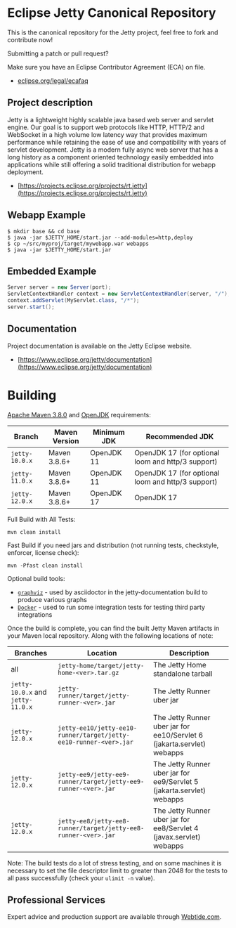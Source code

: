 Eclipse Jetty Canonical Repository
==================================

This is the canonical repository for the Jetty project, feel free to fork and contribute now!

Submitting a patch or pull request?

Make sure you have an Eclipse Contributor Agreement (ECA) on file.

- [eclipse.org/legal/ecafaq](https://www.eclipse.org/legal/ecafaq.php)

Project description
-------------------

Jetty is a lightweight highly scalable java based web server and servlet engine.
Our goal is to support web protocols like HTTP, HTTP/2 and WebSocket in a high volume low latency way that provides maximum performance while retaining the ease of use and compatibility with years of servlet development.
Jetty is a modern fully async web server that has a long history as a component oriented technology easily embedded into applications while still offering a solid traditional distribution for webapp deployment.

- [https://projects.eclipse.org/projects/rt.jetty](https://projects.eclipse.org/projects/rt.jetty)

Webapp Example
--------------
```shell
$ mkdir base && cd base
$ java -jar $JETTY_HOME/start.jar --add-modules=http,deploy
$ cp ~/src/myproj/target/mywebapp.war webapps
$ java -jar $JETTY_HOME/start.jar 
```

Embedded Example
----------------
```java
Server server = new Server(port);
ServletContextHandler context = new ServletContextHandler(server, "/");
context.addServlet(MyServlet.class, "/*");
server.start();
```

Documentation
-------------

Project documentation is available on the Jetty Eclipse website.

- [https://www.eclipse.org/jetty/documentation](https://www.eclipse.org/jetty/documentation)

Building
========

[Apache Maven 3.8.0](https://maven.apache.org/) and [OpenJDK](https://adoptium.net/) requirements:

Branch         | Maven Version | Minimum JDK | Recommended JDK
---------------|---------------|-------------| ---------------
`jetty-10.0.x` | Maven 3.8.6+  | OpenJDK 11  | OpenJDK 17 (for optional loom and http/3 support)
`jetty-11.0.x` | Maven 3.8.6+  | OpenJDK 11  | OpenJDK 17 (for optional loom and http/3 support)
`jetty-12.0.x` | Maven 3.8.6+  | OpenJDK 17  | OpenJDK 17

Full Build with All Tests:

``` shell
mvn clean install
```

Fast Build if you need jars and distribution (not running tests, checkstyle, enforcer, license check):

``` shell
mvn -Pfast clean install
```
Optional build tools: 

* [`graphviz`](https://graphviz.org/) - used by asciidoctor in the jetty-documentation build to produce various graphs
* [`Docker`](https://www.docker.com/) - used to run some integration tests for testing third party integrations

Once the build is complete, you can find the built Jetty Maven artifacts in your Maven local repository.
Along with the following locations of note:

Branches | Location                                                          | Description
---------|-------------------------------------------------------------------|---------
all      | `jetty-home/target/jetty-home-<ver>.tar.gz`                       | The Jetty Home standalone tarball
`jetty-10.0.x` and `jetty-11.0.x` | `jetty-runner/target/jetty-runner-<ver>.jar`   | The Jetty Runner uber jar
`jetty-12.0.x` | `jetty-ee10/jetty-ee10-runner/target/jetty-ee10-runner-<ver>.jar` | The Jetty Runner uber jar for ee10/Servlet 6 (jakarta.servlet) webapps
`jetty-12.0.x` | `jetty-ee9/jetty-ee9-runner/target/jetty-ee9-runner-<ver>.jar`    | The Jetty Runner uber jar for ee9/Servlet 5 (jakarta.servlet) webapps
`jetty-12.0.x` | `jetty-ee8/jetty-ee8-runner/target/jetty-ee8-runner-<ver>.jar`    | The Jetty Runner uber jar for ee8/Servlet 4 (javax.servlet) webapps

Note: The build tests do a lot of stress testing, and on some machines it is necessary to set the 
file descriptor limit to greater than 2048 for the tests to all pass successfully (check your `ulimit -n` value).

Professional Services
---------------------

Expert advice and production support are available through [Webtide.com](https://webtide.com).
